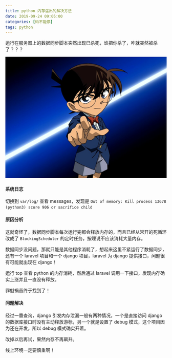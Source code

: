 ```yaml
---
title: python 内存溢出的解决方法
date: 2019-09-24 09:05:00
categories: [码不能停]
tags: python
---
```


运行在服务器上的数据同步脚本突然出现已杀死，谁把你杀了，咋就突然被杀了？？？

![真実はいつも一つ！](python-out-of-memory/kn.jpg)

<!-- more -->

#### 系统日志
切换到 `var/log/` 查看 messages，发现是 `Out of memory: Kill process 13678 (python3) score 906 or sacrifice child`


#### 原因分析
这就奇怪了，数据同步脚本每次运行完都会释放内存的，而且已经从常开的死循环改成了 `BlockingScheduler` 的定时任务，按理说不应该消耗大量内存。

数据同步没问题，那就只能是其他程序消耗了，想起来这里不紧运行了数据同步，还有一个 laravel 项目和一个 django 项目，laravel 为 django 提供接口，问题很有可能就出现在 django！

运行 top 查看 python 的内存消耗，然后通过 laravel 调用一下接口，发现内存确实上涨并且一直没有释放。

罪魁祸首终于找到了！

#### 问题解决
经过一番查询，django 引发内存泄漏一般有两种情况，一个是直接访问 django 的数据库接口时没有主动释放游标，另一个就是设置了 debug 模式，这个项目因为还在开发，所以 debug 模式确实开着。

改掉以后再试，果然内存不再飙升。

线上环境一定要慎重啊！
